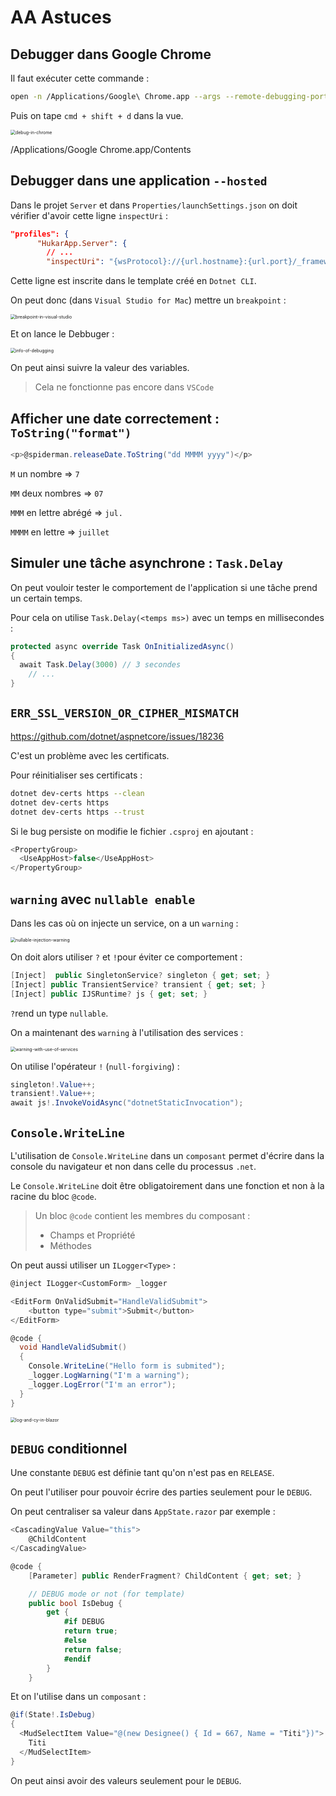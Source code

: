 # AA Astuces

## Debugger dans Google Chrome

Il faut exécuter cette commande :

```bash
open -n /Applications/Google\ Chrome.app --args --remote-debugging-port=9222 --user-data-dir=/var/folders/q4/7nvwsl8s0rz348t_ymlnft_m0000gn/T/blazor-chrome-debug https://localhost:7231/
```

Puis on tape `cmd + shift + d` dans la vue.

<img src="assets/debug-in-chrome.png" alt="debug-in-chrome" style="zoom:50%;" />

/Applications/Google Chrome.app/Contents



## Debugger dans une application `--hosted`

Dans le projet `Server` et dans `Properties/launchSettings.json` on doit vérifier d'avoir cette ligne `inspectUri` :

```json
"profiles": {
      "HukarApp.Server": {
        // ...
        "inspectUri": "{wsProtocol}://{url.hostname}:{url.port}/_framework/debug/ws-proxy?browser={browserInspectUri}",
```

Cette ligne est inscrite dans le template créé en `Dotnet CLI`.

On peut donc (dans `Visual Studio for Mac`) mettre un `breakpoint` :

<img src="assets/breakpoint-in-visual-studio.png" alt="breakpoint-in-visual-studio" style="zoom:50%;" />

Et on lance le Debbuger :

<img src="assets/info-of-debugging.png" alt="info-of-debugging" style="zoom:50%;" />

On peut ainsi suivre la valeur des variables.

> Cela ne fonctionne pas encore dans `VSCode`



## Afficher une date correctement : `ToString("format")`

```cs
<p>@spiderman.releaseDate.ToString("dd MMMM yyyy")</p>
```

`M` un nombre => `7`

`MM` deux nombres => `07`

`MMM` en lettre abrégé => `jul.`

`MMMM` en lettre => `juillet`



## Simuler une tâche asynchrone : `Task.Delay`

On peut vouloir tester le comportement de l'application si une tâche prend un certain temps.

Pour cela on utilise `Task.Delay(<temps ms>)` avec un temps en millisecondes :

```cs
protected async override Task OnInitializedAsync()
{
  await Task.Delay(3000) // 3 secondes
    // ...
}
```



## `ERR_SSL_VERSION_OR_CIPHER_MISMATCH`

https://github.com/dotnet/aspnetcore/issues/18236

C'est un problème avec les certificats.

Pour réinitialiser ses certificats :

```bash
dotnet dev-certs https --clean
dotnet dev-certs https
dotnet dev-certs https --trust
```

Si le bug persiste on modifie le fichier `.csproj` en ajoutant :

```cs
<PropertyGroup>
  <UseAppHost>false</UseAppHost>
</PropertyGroup>
```



## `warning` avec `nullable enable`

Dans les cas où on injecte un service, on a un `warning` :  

<img src="assets/nullable-injection-warning.png" alt="nullable-injection-warning" style="zoom:50%;" />

On doit alors utiliser `?` et `!`pour éviter ce comportement :

```cs
[Inject]  public SingletonService? singleton { get; set; }
[Inject] public TransientService? transient { get; set; }
[Inject] public IJSRuntime? js { get; set; }
```

 `?`rend un type `nullable`.

On a maintenant des `warning` à l'utilisation des services :

<img src="assets/warning-with-use-of-services.png" alt="warning-with-use-of-services" style="zoom:50%;" />

On utilise l'opérateur `!` (`null-forgiving`) :

```cs
singleton!.Value++;
transient!.Value++;
await js!.InvokeVoidAsync("dotnetStaticInvocation");
```





## `Console.WriteLine`

L'utilisation de `Console.WriteLine` dans un `composant` permet d'écrire dans la console du navigateur et non dans celle du processus `.net`.

Le `Console.WriteLine` doit être obligatoirement dans une fonction et non à la racine du bloc `@code`.

> Un bloc `@code` contient les membres du composant :
>
> - Champs et Propriété
> - Méthodes

On peut aussi utiliser un `ILogger<Type>` :

```cs
@inject ILogger<CustomForm> _logger

<EditForm OnValidSubmit="HandleValidSubmit">
    <button type="submit">Submit</button>
</EditForm>

@code {
  void HandleValidSubmit()
  {
    Console.WriteLine("Hello form is submited");
    _logger.LogWarning("I'm a warning");
    _logger.LogError("I'm an error");
  }
}
```

<img src="assets/log-and-cy-in-blazor.png" alt="log-and-cy-in-blazor" style="zoom:50%;" />



## `DEBUG` conditionnel

Une constante `DEBUG` est définie tant qu'on n'est pas en `RELEASE`.

On peut l'utiliser pour pouvoir écrire des parties seulement pour le `DEBUG`.

On peut centraliser sa valeur dans `AppState.razor` par exemple :

```cs
<CascadingValue Value="this">
    @ChildContent
</CascadingValue>

@code {
    [Parameter] public RenderFragment? ChildContent { get; set; }

    // DEBUG mode or not (for template)
    public bool IsDebug { 
        get {
            #if DEBUG
            return true;
            #else
            return false;
            #endif
        }
    }
```

Et on l'utilise dans un `composant` :

```cs
@if(State!.IsDebug)
{
  <MudSelectItem Value="@(new Designee() { Id = 667, Name = "Titi"})">
    Titi
  </MudSelectItem>
}
```

On peut ainsi avoir des valeurs seulement pour le `DEBUG`.
